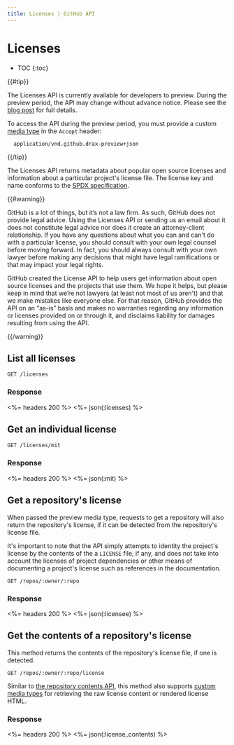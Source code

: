 ```yaml
---
title: Licenses | GitHub API
---
```


# Licenses

* TOC
{:toc}

{{#tip}}

  <a name="preview-period"></a>

  The Licenses API is currently available for developers to preview.
  During the preview period, the API may change without advance notice.
  Please see the [blog post](https://github.com/blog/1964-open-source-license-usage-on-github-com) for full details.

  To access the API during the preview period, you must provide a custom [media type](/v3/media) in the `Accept` header:

      application/vnd.github.drax-preview+json

{{/tip}}

The Licenses API returns metadata about popular open source licenses and information about a particular project's license file. The license key and name conforms to the [SPDX specification](https://spdx.org/).

{{#warning}}

GitHub is a lot of things, but it’s not a law firm. As such, GitHub does not provide legal advice. Using the Licenses API or sending us an email about it does not constitute legal advice nor does it create an attorney-client relationship. If you have any questions about what you can and can't do with a particular license, you should consult with your own legal counsel before moving forward. In fact, you should always consult with your own lawyer before making any decisions that might have legal ramifications or that may impact your legal rights.

GitHub created the License API to help users get information about open source licenses and the projects that use them. We hope it helps, but please keep in mind that we’re not lawyers (at least not most of us aren't) and that we make mistakes like everyone else. For that reason, GitHub provides the API on an “as-is” basis and makes no warranties regarding any information or licenses provided on or through it, and disclaims liability for damages resulting from using the API.

{{/warning}}

## List all licenses

    GET /licenses

### Response

<%= headers 200 %>
<%= json(:licenses)  %>

## Get an individual license

    GET /licenses/mit

### Response

<%= headers 200 %>
<%= json(:mit)  %>

## Get a repository's license

When passed the preview media type, requests to get a repository will also return the repository's license, if it can be detected from the repository's license file.

It's important to note that the API simply attempts to identity the project's license by the contents of the a `LICENSE` file, if any, and does not take into account the licenses of project dependencies or other means of documenting a project's license such as references in the documentation.

    GET /repos/:owner/:repo

### Response

<%= headers 200 %>
<%= json(:licensee)  %>

## Get the contents of a repository's license

This method returns the contents of the repository's license file, if one is detected.

    GET /repos/:owner/:repo/license

Similar to [the repository contents API](/v3/repos/contents/#get-contents), this method also supports [custom media types](/v3/repos/contents/#custom-media-types) for retrieving the raw license content or rendered license HTML.

### Response

<%= headers 200 %>
<%= json(:license_contents)  %>

